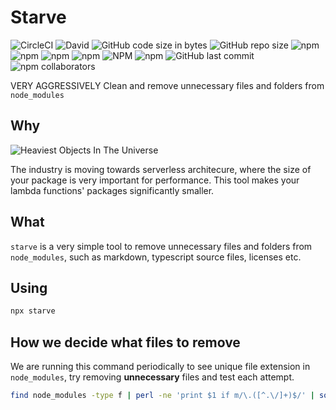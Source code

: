 # Starve

![CircleCI](https://img.shields.io/circleci/build/github/93v/starve.svg)
![David](https://img.shields.io/david/93v/starve.svg)
![GitHub code size in bytes](https://img.shields.io/github/languages/code-size/93v/starve.svg)
![GitHub repo size](https://img.shields.io/github/repo-size/93v/starve.svg)
![npm](https://img.shields.io/npm/dw/starve.svg)
![npm](https://img.shields.io/npm/dm/starve.svg)
![npm](https://img.shields.io/npm/dy/starve.svg)
![npm](https://img.shields.io/npm/dt/starve.svg)
![NPM](https://img.shields.io/npm/l/starve.svg)
![npm](https://img.shields.io/npm/v/starve.svg)
![GitHub last commit](https://img.shields.io/github/last-commit/93v/starve.svg)
![npm collaborators](https://img.shields.io/npm/collaborators/starve.svg)

VERY AGGRESSIVELY Clean and remove unnecessary files and folders from `node_modules`

## Why

![Heaviest Objects In The Universe](https://i.redd.it/tfugj4n3l6ez.png)

The industry is moving towards serverless architecure, where the size of your
package is very important for performance. This tool makes your lambda
functions' packages significantly smaller.

## What

`starve` is a very simple tool to remove unnecessary files and folders
from `node_modules`, such as markdown, typescript source files, licenses etc.

## Using

```bash
npx starve
```

## How we decide what files to remove

We are running this command periodically to see unique file extension in
`node_modules`, try removing **unnecessary** files and test each attempt.

```bash
find node_modules -type f | perl -ne 'print $1 if m/\.([^.\/]+)$/' | sort -u
```
